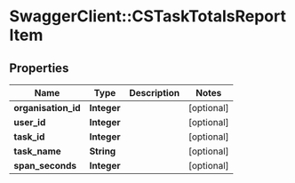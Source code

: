 # SwaggerClient::CSTaskTotalsReportItem

## Properties
Name | Type | Description | Notes
------------ | ------------- | ------------- | -------------
**organisation_id** | **Integer** |  | [optional] 
**user_id** | **Integer** |  | [optional] 
**task_id** | **Integer** |  | [optional] 
**task_name** | **String** |  | [optional] 
**span_seconds** | **Integer** |  | [optional] 


